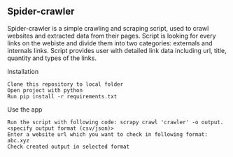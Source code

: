 <h2>Spider-crawler</h2> 
Spider-crawler is a simple crawling and scraping script, used to crawl websites and extracted data from their pages.
Script is looking for every links on the webiste and divide them into two categories: externals and internals links.
Script provides user with detailed link data including url, title, quantity and types of the links.

Installation

    Clone this repository to local folder
    Open project with python
    Run pip install -r requirements.txt

Use the app

    Run the script with following code: scrapy crawl 'crawler' -o output.<specify output format (csv/json)>
    Enter a website url which you want to check in following format: abc.xyz
    Check created output in selected format
    
  

